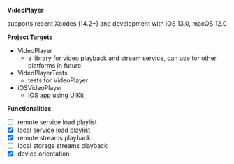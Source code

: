**VideoPlayer**

supports recent Xcodes (14.2+) and development with iOS 13.0, macOS 12.0


**Project Targets**

* VideoPlayer
  * a library for video playback and stream service, can use for other platforms in future
* VideoPlayerTests
  * tests for VideoPlayer
* iOSVideoPlayer
  * iOS app using UIKit


**Functionalities**

- [ ] remote service load playlist
- [x] local service load playlist
- [x] remote streams playback
- [ ] local storage streams playback
- [x] device orientation
